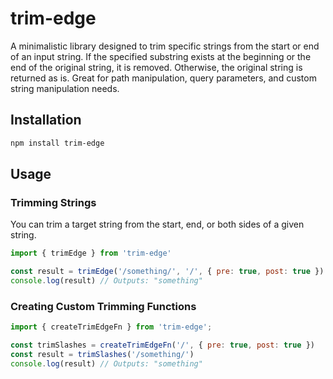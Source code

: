 # trim-edge

A minimalistic library designed to trim specific strings from the start or end of an input string. If the specified substring exists at the beginning or the end of the original string, it is removed. Otherwise, the original string is returned as is. Great for path manipulation, query parameters, and custom string manipulation needs.

## Installation

```bash
npm install trim-edge
```

## Usage

### Trimming Strings

You can trim a target string from the start, end, or both sides of a given string.

```js
import { trimEdge } from 'trim-edge'

const result = trimEdge('/something/', '/', { pre: true, post: true })
console.log(result) // Outputs: "something"
```

### Creating Custom Trimming Functions

```js
import { createTrimEdgeFn } from 'trim-edge';

const trimSlashes = createTrimEdgeFn('/', { pre: true, post: true })
const result = trimSlashes('/something/')
console.log(result) // Outputs: "something"
```


